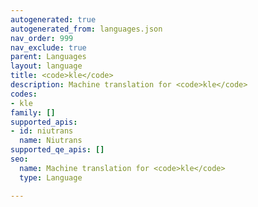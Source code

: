 ```yaml
---
autogenerated: true
autogenerated_from: languages.json
nav_order: 999
nav_exclude: true
parent: Languages
layout: language
title: <code>kle</code>
description: Machine translation for <code>kle</code>
codes:
- kle
family: []
supported_apis:
- id: niutrans
  name: Niutrans
supported_qe_apis: []
seo:
  name: Machine translation for <code>kle</code>
  type: Language

---
```


